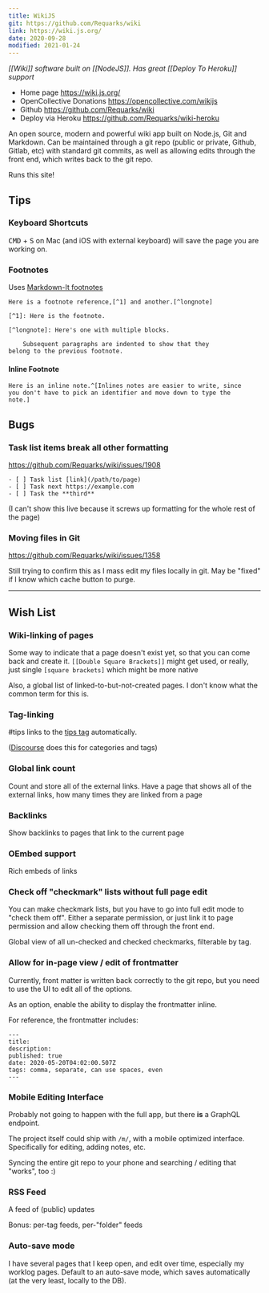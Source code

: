 ```yaml
---
title: WikiJS
git: https://github.com/Requarks/wiki
link: https://wiki.js.org/
date: 2020-09-28
modified: 2021-01-24
---
```


_[[Wiki]] software built on [[NodeJS]]. Has great [[Deploy To Heroku]] support_

* Home page https://wiki.js.org/
* OpenCollective Donations https://opencollective.com/wikijs
* Github https://github.com/Requarks/wiki
* Deploy via Heroku https://github.com/Requarks/wiki-heroku

An open source, modern and powerful wiki app built on Node.js, Git and Markdown. Can be maintained through a git repo (public or private, Github, Gitlab, etc) with standard git commits, as well as allowing edits through the front end, which writes back to the git repo.

Runs this site!

## Tips

### Keyboard Shortcuts

<kbd>CMD</kbd> + <kbd>S</kbd> on Mac (and iOS with external keyboard) will save the page you are working on.

### Footnotes

Uses [Markdown-It footnotes](https://github.com/markdown-it/markdown-it-footnote)

```
Here is a footnote reference,[^1] and another.[^longnote]

[^1]: Here is the footnote.

[^longnote]: Here's one with multiple blocks.

    Subsequent paragraphs are indented to show that they
belong to the previous footnote.
```

#### Inline Footnote

```
Here is an inline note.^[Inlines notes are easier to write, since
you don't have to pick an identifier and move down to type the
note.]
```

## Bugs

### Task list items break all other formatting

https://github.com/Requarks/wiki/issues/1908

```
- [ ] Task list [link](/path/to/page)
- [ ] Task next https://example.com
- [ ] Task the **third**
```

(I can't show this live because it screws up formatting for the whole rest of the page)

### Moving files in Git

https://github.com/Requarks/wiki/issues/1358

Still trying to confirm this as I mass edit my files locally in git. May be "fixed" if I know which cache button to purge.

---

## Wish List

### Wiki-linking of pages

Some way to indicate that a page doesn't exist yet, so that you can come back and create it. `[[Double Square Brackets]]` might get used, or really, just single `[square brackets]` which might be more native 

Also, a global list of linked-to-but-not-created pages. I don't know what the common term for this is.

### Tag-linking

#tips links to the [tips tag](/t/tips) automatically.

([Discourse](/software/discourse) does this for categories and tags)

### Global link count

Count and store all of the external links. Have a page that shows all of the external links, how many times they are linked from a page

### Backlinks

Show backlinks to pages that link to the current page

### OEmbed support

Rich embeds of links

### Check off "checkmark" lists without full page edit

You can make checkmark lists, but you have to go into full edit mode to "check them off". Either a separate permission, or just link it to page permission and allow checking them off through the front end.

Global view of all un-checked and checked checkmarks, filterable by tag.

### Allow for in-page view / edit of frontmatter

Currently, front matter is written back correctly to the git repo, but you need to use the UI to edit all of the options.

As an option, enable the ability to display the frontmatter inline.

For reference, the frontmatter includes:

```
---
title:
description:
published: true
date: 2020-05-20T04:02:00.507Z
tags: comma, separate, can use spaces, even
---
```

### Mobile Editing Interface

Probably not going to happen with the full app, but there **is** a GraphQL endpoint.

The project itself could ship with `/m/`, with a mobile optimized interface. Specifically for editing, adding notes, etc.

Syncing the entire git repo to your phone and searching / editing that "works", too :)

### RSS Feed

A feed of (public) updates

Bonus: per-tag feeds, per-"folder" feeds

### Auto-save mode

I have several pages that I keep open, and edit over time, especially my worklog pages. Default to an auto-save mode, which saves automatically (at the very least, locally to the DB).

